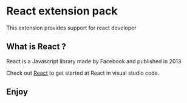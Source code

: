 # React extension pack

This extension provides support for react developer

## What is React ?

React is a Javascript library made by Facebook and published in 2013

Check out [React](https://code.visualstudio.com/docs/nodejs/reactjs-tutorial) to get started at React in visual studio code.

## Enjoy
